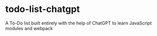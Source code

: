 # todo-list-chatgpt
A To-Do list built entirely with the help of ChatGPT to learn JavaScript modules and webpack
